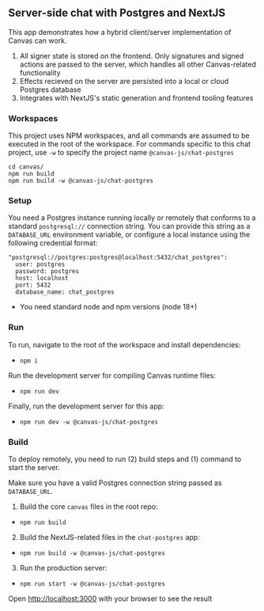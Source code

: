 ## Server-side chat with Postgres and NextJS 

This app demonstrates how a hybrid client/server implementation of Canvas can work. 

  1) All signer state is stored on the frontend. Only signatures and signed actions are passed to the server, which handles all other Canvas-related functionality
  2) Effects recieved on the server are persisted into a local or cloud Postgres database
  3) Integrates with NextJS's static generation and frontend tooling features

### Workspaces

This project uses NPM workspaces, and all commands are assumed to be executed in the root of the workspace. For commands specific to this chat project, use `-w` to specify the project name `@canvas-js/chat-postgres`

```
cd canvas/
npm run build
npm run build -w @canvas-js/chat-postgres
```

### Setup

You need a Postgres instance running locally or remotely that conforms to a standard `postgresql://` connection string. You can provide this string as a `DATABASE_URL` environment variable, or configure a local instance using the following credential format:

```
"postgresql://postgres:postgres@localhost:5432/chat_postgres":
  user: postgres
  password: postgres
  host: localhost
  port: 5432
  database_name: chat_postgres
```

- You need standard node and npm versions (node 18+)

### Run 

To run, navigate to the root of the workspace and install dependencies:
  - `npm i`

Run the development server for compiling Canvas runtime files:
  - `npm run dev`

Finally, run the development server for this app:
  - `npm run dev -w @canvas-js/chat-postgres`

### Build

To deploy remotely, you need to run (2) build steps and (1) command to start the server. 

Make sure you have a valid Postgres connection string passed as `DATABASE_URL`.

1) Build the core `canvas` files in the root repo:
  - `npm run build`
2) Build the NextJS-related files in the `chat-postgres` app:
  - `npm run build -w @canvas-js/chat-postgres`
3) Run the production server:
  - `npm run start -w @canvas-js/chat-postgres`

Open [http://localhost:3000](http://localhost:3000) with your browser to see the result